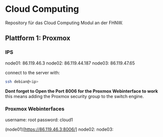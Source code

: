 # Cloud Computing

Repository für das Cloud Computing Modul an der FHNW.

## Plattform 1: Proxmox

### IPS

node01: 86.119.46.3
node02: 86.119.44.187
node03: 86.119.47.65

connect to the server with:

```sh
ssh debian@<ip>
```

**Dont forget to Open the Port 8006 for the Proxmox Webinterface to work**
this means adding the Proxmox security group to the switch engine.

### Proxmox Webinterfaces

username: root
password: cloud1

(node01)[https://86.119.46.3:8006/]
node02:
node03:
